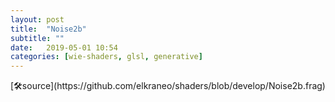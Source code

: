 ```yaml
---
layout: post
title:  "Noise2b"
subtitle: ""
date:   2019-05-01 10:54
categories: [wie-shaders, glsl, generative]
---
```

<section>
	<canvas class="glslCanvas" data-fragment-url="https://raw.githubusercontent.com/elkraneo/shaders/develop/Noise2b.frag">
	</canvas>
</section>
[🛠source](https://github.com/elkraneo/shaders/blob/develop/Noise2b.frag)